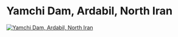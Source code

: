 # Yamchi Dam, Ardabil, North Iran


[![Yamchi Dam, Ardabil, North Iran](https://img.youtube.com/vi/QFw73FjRo5k/0.jpg)](https://www.youtube.com/watch?v=QFw73FjRo5k)
